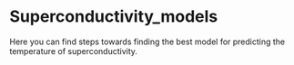 # Superconductivity_models
Here you can find steps towards finding the best model for predicting the temperature of superconductivity.
